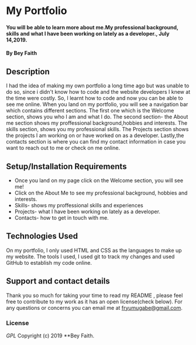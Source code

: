 # My Portfolio
#### You will be able to learn more about me.My professional background, skills and what I have been working on lately as a developer., July 14,2019.
#### By **Bey Faith**
## Description
I had the idea of making my own portfolio a long time ago but was unable to do so, since i didn't know how to code and the website developers I knew at the time were costly. So, I learnt how to code and now you can be able to see me online. 
When you land on my portfolio, you will see a navigation bar which contains different sections. The first one which is the Welcome section, shows you who I am and what I do. The second section- the About me section shows my proffessional background,hobbies and interests. The skills section, shows you my professional skills. The Projects section shows the projects I am working on or have worked on as a developer. Lastly,the contacts section is where you can find my contact information in case you want to reach out to me or check on me online.
## Setup/Installation Requirements
* Once you land on my page click on the Welcome section, you will see me!
* Click on the About Me to see my professional background, hobbies and interests.
* Skills- shows my proffessional skills and experiences
* Projects- what I have been working on lately as a developer.
* Contacts- how to get in touch with me.

## Technologies Used
On my portfolio, I only used HTML and CSS as the languages to make up my website. The tools I used, I used git to track my changes and used GitHub to establish my code online.
## Support and contact details
Thank you so much for taking your time to read my README , please feel free to contribute to my work as it has an open license(check below). For any questions or concerns you can email me at fryumugabe@gmail.com.
### License
*GPL*
Copyright (c) 2019 **Bey Faith.